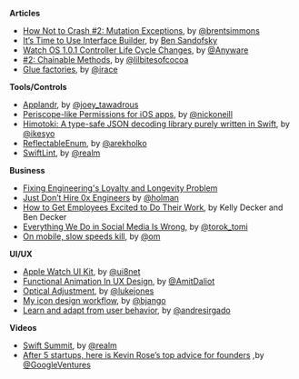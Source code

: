 **Articles**

* [How Not to Crash #2: Mutation Exceptions](http://inessential.com/2015/05/16/how_not_to_crash_2_mutation_exceptions), by [@brentsimmons](https://twitter.com/brentsimmons)
* [It’s Time to Use Interface Builder](https://blog.codepath.com/2015/05/18/its-time-to-use-interface-builder/), by [Ben Sandofsky](https://twitter.com/sandofsky)
* [Watch OS 1.0.1 Controller Life Cycle Changes](http://blog.mikeswanson.com/post/119399948909/watch-os-1-0-1-controller-life-cycle-changes), by [@Anyware](https://twitter.com/Anyware)
* [ #2: Chainable Methods](http://littlebitesofcocoa.com/post/119369619049/2-chainable-methods-making-functions-chainable), by [@lilbitesofcocoa](https://twitter.com/lilbitesofcocoa)
* [Glue factories](http://irace.me/factories/), by [@irace](https://twitter.com/irace)

**Tools/Controls**

* [Applandr](http://applandr.com/), by [@joey_tawadrous](https://twitter.com/joey_tawadrous)
* [Periscope-like Permissions for iOS apps](https://medium.com/ios-os-x-development/periscope-like-permissions-for-ios-apps-5b744b4bf5ed), by [@nickoneill](https://twitter.com/nickoneill)
* [Himotoki: A type-safe JSON decoding library purely written in Swift](https://github.com/ikesyo/Himotoki), by [@ikesyo](https://twitter.com/ikesyo)
* [ReflectableEnum](https://github.com/fastred/ReflectableEnum), by [@arekholko](https://twitter.com/arekholko)
* [SwiftLint](https://github.com/realm/SwiftLint), by [@realm](https://twitter.com/realm)

**Business**

* [Fixing Engineering's Loyalty and Longevity Problem](http://firstround.com/review/fixing-engineerings-loyalty-and-longevity-problem/)
* [Just Don’t Hire 0x Engineers](http://zachholman.com/posts/0x-engineers/) by [@holman](https://twitter.com/holman)
* [How to Get Employees Excited to Do Their Work](https://hbr.org/2015/05/how-to-get-employees-excited-to-do-their-work), by Kelly Decker and Ben Decker
* [Everything We Do in Social Media Is Wrong](http://www.socialmediatoday.com/social-networks/2015-05-17/everything-we-do-social-media-wrong), by [@torok_tomi](https://twitter.com/torok_tomi)
* [On mobile, slow speeds kill](http://om.co/2015/05/14/on-the-mobile-web-slow-speeds-kill/), by [@om](https://twitter.com/om)

**UI/UX**

* [Apple Watch UI Kit](https://ui8.net/product/apple-watch-ui-kit), by [@ui8net](https://twitter.com/ui8net)
* [Functional Animation In UX Design](http://www.smashingmagazine.com/2015/05/14/functional-ux-design-animations/), by [@AmitDaliot](https://twitter.com/AmitDaliot)
* [Optical Adjustment](https://medium.com/@lukejonesme/optical-adjustment-b55492a1165c), by [@lukejones](https://twitter.com/lukejones)
* [My icon design workflow](http://bjango.com/articles/icondesignworkflow/), by [@bjango](https://twitter.com/bjango)
* [Learn and adapt from user behavior](https://blog.onliquid.com/learn-and-adapt-from-user-behavior/), by [@andresirgado](https://twitter.com/andresirgado)

**Videos**

* [Swift Summit](http://realm.io/news/swift-summit/), by [@realm](https://twitter.com/realm)
* [After 5 startups, here is Kevin Rose’s top advice for founders](https://medium.com/gv-notes/after-5-startups-here-is-kevin-rose-s-top-advice-for-founders-d26b0ec05c94) ,by [@GoogleVentures](https://twitter.com/GoogleVentures)







